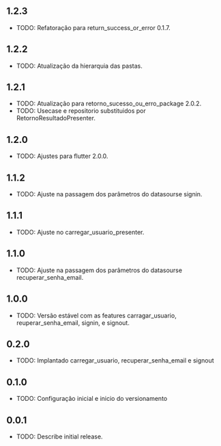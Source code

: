 ## 1.2.3

* TODO: Refatoração para return_success_or_error 0.1.7.

## 1.2.2

* TODO: Atualização da hierarquia das pastas.

## 1.2.1

* TODO: Atualização para retorno_sucesso_ou_erro_package 2.0.2.
* TODO: Usecase e repositorio substituidos por RetornoResultadoPresenter.

## 1.2.0

* TODO: Ajustes para flutter 2.0.0.

## 1.1.2

* TODO: Ajuste na passagem dos parâmetros do datasourse signin.

## 1.1.1

* TODO: Ajuste no carregar_usuario_presenter.

## 1.1.0

* TODO: Ajuste na passagem dos parâmetros do datasourse recuperar_senha_email.

## 1.0.0

* TODO: Versão estável com as features carragar_usuario, reuperar_senha_email, signin, e signout.

## 0.2.0

* TODO: Implantado carregar_usuario, recuperar_senha_email e signout

## 0.1.0

* TODO: Configuração inicial e inicio do versionamento

## 0.0.1

* TODO: Describe initial release.